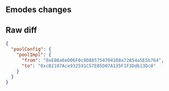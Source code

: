 ## Emodes changes

## Raw diff

```json
{
  "poolConfig": {
    "poolImpl": {
      "from": "0xE8Ba6eD06F0c00885754704108a72A54a5E5b764",
      "to": "0xcB2107Ace932591C57EB5D07A135F1F3Dd613Dc0"
    }
  }
}
```